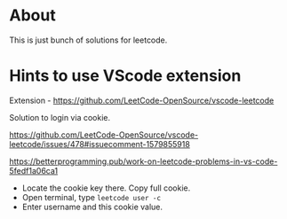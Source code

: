 # About
This is just bunch of solutions for leetcode.


# Hints to use VScode extension
Extension - https://github.com/LeetCode-OpenSource/vscode-leetcode

Solution to login via cookie.

https://github.com/LeetCode-OpenSource/vscode-leetcode/issues/478#issuecomment-1579855918

https://betterprogramming.pub/work-on-leetcode-problems-in-vs-code-5fedf1a06ca1

- Locate the cookie key there. Copy full cookie.
- Open terminal, type `leetcode user -c`
- Enter username and this cookie value.
